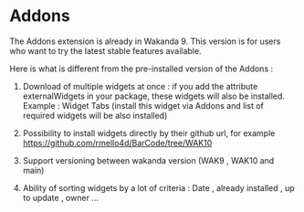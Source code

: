 Addons
======

The Addons extension is already in Wakanda 9. This version is for users who want to try the latest stable features available. 

Here is what is different from the pre-installed version of the Addons :

1. Download of multiple widgets at once : if you add the attribute externalWidgets in your package, these widgets will also be installed. Example : Widget Tabs (install this widget via Addons and list of required widgets will be also installed)
 

2. Possibility to install widgets directly by their github url, for example https://github.com/rmello4d/BarCode/tree/WAK10


3. Support versioning between wakanda version (WAK9 , WAK10 and main)

4. Ability of sorting widgets by a lot of criteria : Date , already installed , up to update , owner ...

